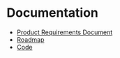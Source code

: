 # Documentation

* [Product Requirements Document](/docs/prd/)
* [Roadmap](/docs/prd/ROADMAP.md)
* [Code](/docs/code/)
